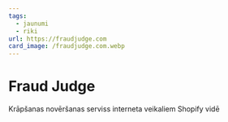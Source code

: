 ```yaml
---
tags:
  - jaunumi
  - riki
url: https://fraudjudge.com
card_image: /fraudjudge.com.webp
---
```


# Fraud Judge

Krāpšanas novēršanas serviss interneta veikaliem Shopify vidē
